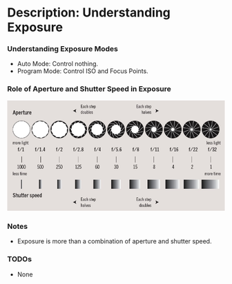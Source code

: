 # Description: Understanding Exposure

### Understanding Exposure Modes
- Auto Mode: Control nothing.
- Program Mode: Control ISO and Focus Points.

### Role of Aperture and Shutter Speed in Exposure  
![](images/exposure-01.jpg)

### Notes
- Exposure is more than a combination of aperture and shutter speed.

### TODOs
- None
